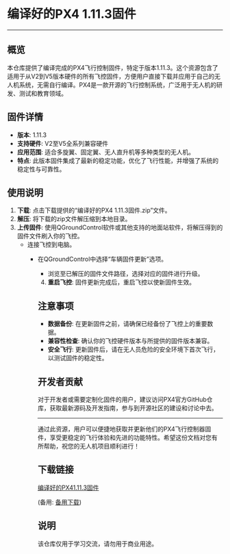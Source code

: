 # 编译好的PX4 1.11.3固件

---

## 概览

本仓库提供了编译完成的PX4飞行控制固件，特定于版本1.11.3。这个资源包含了适用于从V2到V5版本硬件的所有飞控固件，方便用户直接下载并应用于自己的无人机系统，无需自行编译。PX4是一款开源的飞行控制系统，广泛用于无人机的研发、测试和教育领域。

## 固件详情

- **版本**: 1.11.3
- **支持硬件**: V2至V5全系列兼容硬件
- **应用范围**: 适合多旋翼、固定翼、无人直升机等多种类型的无人机。
- **特点**: 此版本固件集成了最新的稳定功能，优化了飞行性能，并增强了系统的稳定性与可靠性。

## 使用说明

1. **下载**: 点击下载提供的“编译好的PX4 1.11.3固件.zip”文件。
2. **解压**: 将下载的zip文件解压缩到本地目录。
3. **上传固件**: 使用QGroundControl软件或其他支持的地面站软件，将解压得到的固件文件刷入你的飞控。
    - 连接飞控到电脑。
        - 在QGroundControl中选择“车辆固件更新”选项。
            - 浏览至已解压的固件文件路径，选择对应的固件进行升级。
            4. **重启飞控**: 固件更新完成后，重启飞控以使新固件生效。

            ## 注意事项

            - **数据备份**: 在更新固件之前，请确保已经备份了飞控上的重要数据。
            - **兼容性检查**: 确认你的飞控硬件版本与所提供的固件版本兼容。
            - **安全飞行**: 更新固件后，请在无人员危险的安全环境下首次飞行，以测试固件的稳定性。

            ## 开发者贡献

            对于开发者或需要定制化固件的用户，建议访问PX4官方GitHub仓库，获取最新源码及开发指南，参与到开源社区的建设和讨论中去。

            ---

            通过此资源，用户可以便捷地获取并更新他们的PX4飞行控制器固件，享受更稳定的飞行体验和先进的功能特性。希望这份文档对您有所帮助，祝您的无人机项目顺利进行！

            ## 下载链接
            [编译好的PX41.11.3固件](https://pan.quark.cn/s/4a7d8ec4ea58) 

            (备用: [备用下载](https://pan.baidu.com/s/1i_m-t9hFFn_xCw2oSLTlbw?pwd=1234))

            ## 说明

            该仓库仅用于学习交流，请勿用于商业用途。
